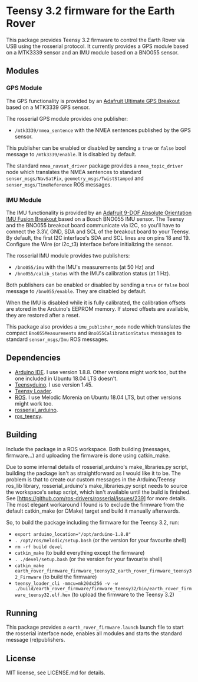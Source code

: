 # Teensy 3.2 firmware for the Earth Rover

This package provides Teensy 3.2 firmware to control the Earth Rover via USB using the rosserial protocol. It currently provides a GPS module based on a MTK3339 sensor and an IMU module based on a BNO055 sensor.


## Modules

### GPS Module

The GPS functionality is provided by an [Adafruit Ultimate GPS Breakout](https://www.adafruit.com/product/746) based on a MTK3339 GPS sensor.

The rosserial GPS module provides one publisher:

- `/mtk3339/nmea_sentence` with the NMEA sentences published by the GPS sensor.

This publisher can be enabled or disabled by sending a `true` or `false` bool message to `/mtk3339/enable`. It is disabled by default.

The standard `nmea_navsat_driver` package provides a `nmea_topic_driver` node which translates the NMEA sentences to standard `sensor_msgs/NavSatFix`, `geometry_msgs/TwistStamped` and `sensor_msgs/TimeReference` ROS messages.


### IMU Module

The IMU functionality is provided by an [Adafruit 9-DOF Absolute Orientation IMU Fusion Breakout ](https://www.adafruit.com/product/2472) based on a Bosch BNO055 IMU sensor. The Teensy and the BNO055 breakout board communicate via I2C, so you'll have to connect the 3.3V, GND, SDA and SCL of the breakout board to your Teensy. By default, the first I2C interface's SDA and SCL lines are on pins 18 and 19. Configure the Wire (or i2c_t3) interface before initializing the sensor.

The rosserial IMU module provides two publishers:

- `/bno055/imu` with the IMU's measurements (at 50 Hz) and
- `/bno055/calib_status` with the IMU's calibration status (at 1 Hz).

Both publishers can be enabled or disabled by sending a `true` or `false` bool message to `/bno055/enable`. They are disabled by default.

When the IMU is disabled while it is fully calibrated, the calibration offsets are stored in the Arduino's EEPROM memory. If stored offsets are available, they are restored after a reset.

This package also provides a `imu_publisher_node` node which translates the compact `Bno055Measurements` and `Bno055CalibrationStatus` messages to standard `sensor_msgs/Imu` ROS messages.


## Dependencies

- [Arduino IDE](https://www.arduino.cc/en/Main/Software). I use version 1.8.8. Other versions might work too, but the one included in Ubuntu 18.04 LTS doesn't.
- [Teensyduino](https://www.pjrc.com/teensy/td_download.html). I use version 1.45.
- [Teensy Loader](https://www.pjrc.com/teensy/loader_cli.html).
- [ROS](http://www.ros.org/). I use Melodic Morenia on Ubuntu 18.04 LTS, but other versions might work too.
- [rosserial_arduino](http://wiki.ros.org/rosserial_arduino).
- [ros_teensy](https://github.com/mcgill-robotics/ros-teensy).


## Building

Include the package in a ROS workspace. Both building (messages, firmware...) and uploading the firmware is done using catkin_make.

Due to some internal details of rosserial_arduino's make_libraries.py script, building the package isn't as straightforward as I would like it to be. The problem is that to create our custom messages in the Arduino/Teensy ros_lib library, rosserial_arduino's make_libraries.py script needs to source the workspace's setup script, which isn't available until the build is finished. See [https://github.com/ros-drivers/rosserial/issues/239] for more details. 
The most elegant workaround I found is to exclude the firmware from the default catkin_make (or CMake) target and build it manually afterwards.

So, to build the package including the firmware for the Teensy 3.2, run:

- `export arduino_location="/opt/arduino-1.8.8"`
- `. /opt/ros/melodic/setup.bash` (or the version for your favourite shell)
- `rm -rf build devel`
- `catkin_make` (to build everything except the firmware)
- `. ./devel/setup.bash` (or the version for your favourite shell)
- `catkin_make earth_rover_firmware_firmware_teensy32_earth_rover_firmware_teensy32_Firmware` (to build the firmware)
- `teensy_loader_cli -mmcu=mk20dx256 -v -w ./build/earth_rover_firmware/firmware_teensy32/bin/earth_rover_firmware_teensy32.elf.hex` (to upload the firmware to the Teensy 3.2)


## Running

This package provides a `earth_rover_firmware.launch` launch file to start the rosserial interface node, enables all modules and starts the standard message (re)publishers.


## License

MIT license, see LICENSE.md for details.
